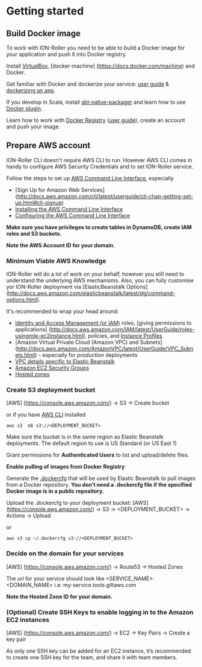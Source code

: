 # Getting started 

## Build Docker image 
To work with ION-Roller you need to be able to build a Docker image for your application and push it into Docker registry. 

Install [VirtualBox](https://www.virtualbox.org/), [docker-machine] (https://docs.docker.com/machine) and Docker.

Get familiar with Docker and dockerize your service: [user guide](https://docs.docker.com/userguide/) & [dockerizing an app](https://docs.docker.com/userguide/dockerizing/).

If you develop in Scala, install [sbt-native-packager](http://www.scala-sbt.org/sbt-native-packager/gettingstarted.html#installation) and learn how to use [Docker plugin](http://www.scala-sbt.org/sbt-native-packager/formats/docker.html).

Learn how to work with [Docker Registry](https://hub.docker.com/) ([user guide](https://github.com/docker/docker/blob/master/docs/sources/userguide/dockerrepos.md)), create an account and push your image.

## Prepare AWS account

ION-Roller CLI doesn't require AWS CLI to run. However AWS CLI comes in handy to configure AWS Security Credentials and to set ION-Roller service.

Follow the steps to set up [AWS Command Line Interface](http://docs.aws.amazon.com/cli/latest/userguide/cli-chap-getting-set-up.html), especially 

 - [Sign Up for Amazon Web Services] (http://docs.aws.amazon.com/cli/latest/userguide/cli-chap-getting-set-up.html#cli-signup)
 - [Installing the AWS Command Line Interface](http://docs.aws.amazon.com/cli/latest/userguide/installing.html)
 - [Configuring the AWS Command Line Interface](http://docs.aws.amazon.com/cli/latest/userguide/cli-chap-getting-started.html)

**Make sure you have privileges to create tables in DynamoDB, create IAM roles and S3 buckets.**

**Note the  AWS Account ID for your domain.**

### Minimum Viable AWS Knowledge 

ION-Roller will do a lot of work on your behalf, however you still need to understand the underlying AWS mechanisms. Also, you can fully customise yor ION-Roller deployment via [ElasticBeanstalk Options] (http://docs.aws.amazon.com/elasticbeanstalk/latest/dg/command-options.html).

It's recommended to wrap your head around:

 - [Identity and Access Management (or IAM)](http://aws.amazon.com/iam/) roles, [giving permissions to applications] (http://docs.aws.amazon.com/IAM/latest/UserGuide/roles-usingrole-ec2instance.html), policies, and [Instance Profiles](http://docs.aws.amazon.com/IAM/latest/UserGuide/roles-usingrole-instanceprofile.html)
 - [Amazon Virtual Private Cloud (Amazon VPC) and Subnets] (http://docs.aws.amazon.com/AmazonVPC/latest/UserGuide/VPC_Subnets.html) - especially for *production* deployments
 - [VPC details specific to Elastic Beanstalk](http://docs.aws.amazon.com/elasticbeanstalk/latest/dg/AWSHowTo-vpc.html)
 - [Amazon EC2 Security Groups](http://docs.aws.amazon.com/AWSEC2/latest/UserGuide/using-network-security.html)
 - [Hosted zones](http://docs.aws.amazon.com/Route53/latest/DeveloperGuide/AboutHostedZones.html)
 
### Create S3 deployment bucket
[AWS] (https://console.aws.amazon.com/) ->  S3 -> Create bucket 

or if you have [AWS CLI](http://docs.aws.amazon.com/cli/latest/userguide/cli-chap-getting-set-up.html) installed

`aws s3  mb s3://<DEPLOYMENT_BUCKET>`


Make sure the bucket is in the same region as Elastic Beanstalk deployments. The default region to use is US Standard (or US East 1)

Grant permissions for **Authenticated Users** to list and upload/delete files.

**Enable pulling of images from Docker Registry**

Generate the [.dockercfg](https://github.com/docker/docker/blob/master/docs/sources/userguide/dockerrepos.md#account-creation-and-login) that will be used by Elastic Beanstalk to pull images from a Docker repository. **You don’t need a .dockercfg file if the specified Docker image is in a public repository.**

Upload the .dockercfg to your deployment bucket:
[AWS] (https://console.aws.amazon.com/) ->  S3  -> \<DEPLOYMENT_BUCKET\> -> Actions -> Upload

or

`aws s3 cp ~/.dockercfg s3://<DEPLOYMENT_BUCKET>`

###  Decide on the domain for your services
[AWS] (https://console.aws.amazon.com/) -> Route53 -> Hosted Zones

The url for your service should look like 
<SERVICE_NAME>.<DOMAIN_NAME>
i.e: my-service.tools.giltaws.com

**Note the  Hosted Zone ID for your domain.**

### (Optional)  Create SSH Keys to enable logging in to the Amazon EC2 instances
[AWS] (https://console.aws.amazon.com/) -> EC2 -> Key Pairs -> Create a key pair

As only one SSH key can be added for an EC2 instance, it’s recommended to create one SSH key for the team, and share it with team members.
